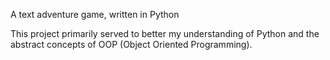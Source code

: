 A text adventure game, written in Python

This project primarily served to better my understanding of Python and the abstract concepts of OOP (Object Oriented Programming).
